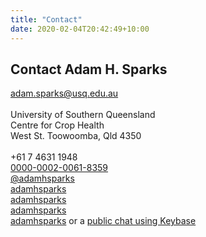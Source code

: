 ```yaml
---
title: "Contact"
date: 2020-02-04T20:42:49+10:00
---
```


## Contact Adam H. Sparks

<i class="fas fa-envelope" title = "E-mail"></i>  [adam.sparks@usq.edu.au](adam.sparks@usq.edu.au)  
<br />
University of Southern Queensland  
Centre for Crop Health  
West St. 
Toowoomba, Qld 4350  
<br />
<i class="fas fa-phone" title = "Office phone"></i> +61 7 4631 1948  
<i class="fab fa-orcid" title = "ORCID"></i> [0000-0002-0061-8359](https://orcid.org/0000-0002-0061-8359)  
<i class="fab fa-twitter" title = "Twitter"></i> [@adamhsparks](https://www.twitter.com/adamhsparks)  
<i class="fab fa-github" title = "GitHub"></i> [adamhsparks](https://www.github.com/adamhsparks)  
<i class="fab fa-skype" title = "Skype"></i> [adamhsparks](skype:adamhsparks?call)  
<i class="fab fa-telegram" title = "Telegram"></i> [adamhsparks](https://telegram.me/adamhsparks/)  
<i class="fab fa-keybase" title = "Keybase"></i> [adamhsparks](https://keybase.io/adamhsparks) or a [public chat using Keybase](https://keybase.io/adamhsparks/chat)  
